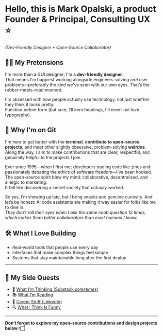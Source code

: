 # Hello, this is Mark Opalski, a product Founder & Principal, Consulting UX ⭐️
_(Dev-Friendly Designer • Open-Source Collaborator)_

## 🧑‍💻 My Pretensions  
I'm more than a GUI designer; I'm a **dev-friendly designer**.  
That means I'm happiest working alongside engineers solving _real_ user problems—preferably the kind we've seen with our own eyes. That’s the rubber-meets-road moment.

I'm obsessed with how people actually use technology, not just whether they think it looks pretty.  
Function before form (but sure, I’ll kern headings, I'll never not love typography).

## 🤖 Why I'm on Git  
I'm here to get better with the **terminal**, **contribute to open-source projects**, and meet other slightly obsessive, problem-solving **weirdos**. Along the way, I aim to make contributions that are clear, respectful, and genuinely helpful to the projects I join.

Ever since 1995—when I first met developers trading code like zines and passionately debating the ethics of software freedom—I’ve been hooked.  
The open-source spirit blew my mind: collaborative, decentralized, and allergic to marketing.  
It felt like discovering a secret society that *actually worked*.

So yes, I’m showing up late, but I bring snacks and genuine curiosity.
And let’s be honest: AI code assistants are making it way easier for folks like me to dive in.  
_They don’t roll their eyes when I ask the same noob question 12 times, which makes them better collaborators than most humans I know._

## 🛠️ What I Love Building
- Real-world tools that people use every day
- Interfaces that make complex things feel simple
- Systems that stay maintainable long after the first deploy

---

## 🔗 My Side Quests

- 🧠 [What I’m Thinking (Substack _sometimes_)](https://markopalski.substack.com/)  
- 📚 [What I’m Reading](https://www.goodreads.com/review/list/4915614?shelf=currently-reading)  
- 📄 [Career Stuff (LinkedIn)](https://www.linkedin.com/in/markopalski/)  
- 🔍 [What I Think Is Funny](https://giphy.com/montypython)

---

**Don’t forget to explore my open-source contributions and design projects below 👇🏻**
